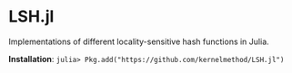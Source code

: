 # LSH.jl
Implementations of different locality-sensitive hash functions in Julia.

**Installation**: `julia> Pkg.add("https://github.com/kernelmethod/LSH.jl")`
